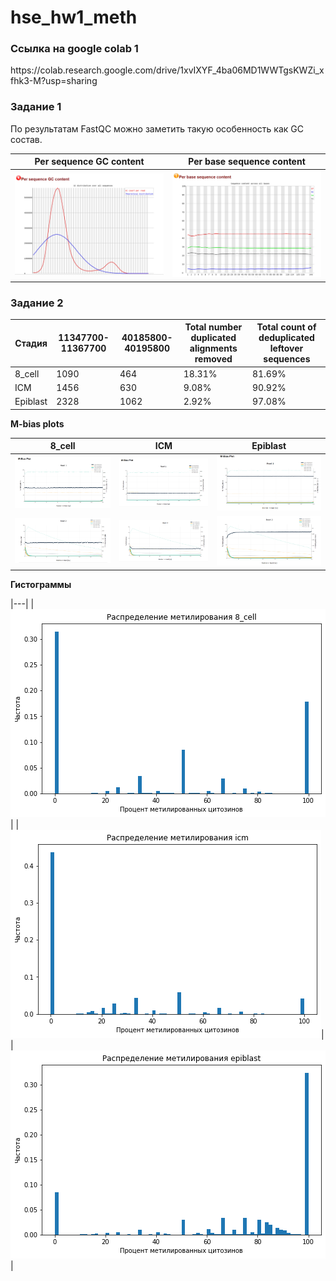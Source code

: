 # hse_hw1_meth

<h3>Ссылка на google colab 1</h3> 
https://colab.research.google.com/drive/1xvIXYF_4ba06MD1WWTgsKWZi_xfhk3-M?usp=sharing

<h3>Задание 1</h3> 

По результатам FastQC можно заметить такую особенность как GC состав. 


|Per sequence GC content|Per base sequence content|
|---|---|
|![](https://github.com/ZhukovaJul/hse_hw1_meth/blob/54f3ec8feaa96a175e76467a76bb20b4fc1be305/img/1.2.PNG)|![](https://github.com/ZhukovaJul/hse_hw1_meth/blob/54f3ec8feaa96a175e76467a76bb20b4fc1be305/img/1.1.PNG)|

<h3>Задание 2</h3> 

| Стадия   | 11347700-11367700| 40185800-40195800 |Total number duplicated alignments removed|Total count of deduplicated leftover sequences|
|---|---|---|---|---|
|8_cell   | 1090 | 464 |18.31%|81.69%|
| ICM     | 1456 | 630 |9.08% |90.92%|
| Epiblast|2328  |1062 |2.92% |97.08%|

**M-bias plots**

| 8_cell|ICM  | Epiblast |
|---|---|---|
| ![](https://github.com/ZhukovaJul/hse_hw1_meth/blob/4ecf42fc7f14304c197661cf36984dbcaa2511aa/img/8%D1%81_1.PNG) | ![](https://github.com/ZhukovaJul/hse_hw1_meth/blob/4ecf42fc7f14304c197661cf36984dbcaa2511aa/img/i_1.PNG) | ![](https://github.com/ZhukovaJul/hse_hw1_meth/blob/4ecf42fc7f14304c197661cf36984dbcaa2511aa/img/ep_1.PNG) |
| ![](https://github.com/ZhukovaJul/hse_hw1_meth/blob/4ecf42fc7f14304c197661cf36984dbcaa2511aa/img/8%D1%81_2.PNG) | ![](https://github.com/ZhukovaJul/hse_hw1_meth/blob/4ecf42fc7f14304c197661cf36984dbcaa2511aa/img/i_2.PNG) | ![](https://github.com/ZhukovaJul/hse_hw1_meth/blob/4ecf42fc7f14304c197661cf36984dbcaa2511aa/img/ep_2.PNG) |

**Гистограммы**


|---|
|![](https://github.com/ZhukovaJul/hse_hw1_meth/blob/31c014a73c166de5aedd3ca646a723e437ac5e84/img/%D0%91%D0%B5%D0%B7%20%D0%BD%D0%B0%D0%B7%D0%B2%D0%B0%D0%BD%D0%B8%D1%8F%20(1).png)|
|![](https://github.com/ZhukovaJul/hse_hw1_meth/blob/31c014a73c166de5aedd3ca646a723e437ac5e84/img/%D0%91%D0%B5%D0%B7%20%D0%BD%D0%B0%D0%B7%D0%B2%D0%B0%D0%BD%D0%B8%D1%8F%20(2).png)|
|![](https://github.com/ZhukovaJul/hse_hw1_meth/blob/31c014a73c166de5aedd3ca646a723e437ac5e84/img/%D0%91%D0%B5%D0%B7%20%D0%BD%D0%B0%D0%B7%D0%B2%D0%B0%D0%BD%D0%B8%D1%8F.png)|
